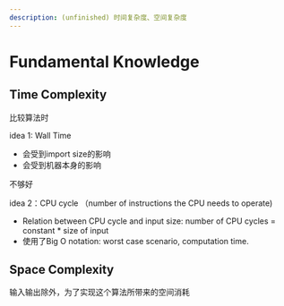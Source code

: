 ```yaml
---
description: (unfinished) 时间复杂度、空间复杂度
---
```


# Fundamental Knowledge

## Time Complexity 

比较算法时 

idea 1: Wall Time 

* 会受到import size的影响
* 会受到机器本身的影响

不够好

idea 2：CPU cycle （number of instructions the CPU needs to operate\)

* Relation between CPU cycle and input size: number of CPU cycles = constant \* size of input
* 使用了Big O notation: worst case scenario, computation time.





## Space Complexity 

输入输出除外，为了实现这个算法所带来的空间消耗

